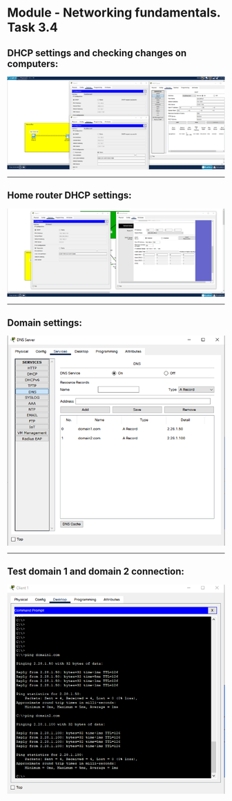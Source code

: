 # Module - Networking fundamentals. Task 3.4
## DHCP settings and checking changes on computers:
![](content/CPT4.png)
___
## Home router DHCP settings:
![](content/CPT.4.2.png)
___
## Domain settings:
![](content//CPT4.1.png)
___
## Test domain 1 and domain 2 connection:
![](content/CPT4.3.png)